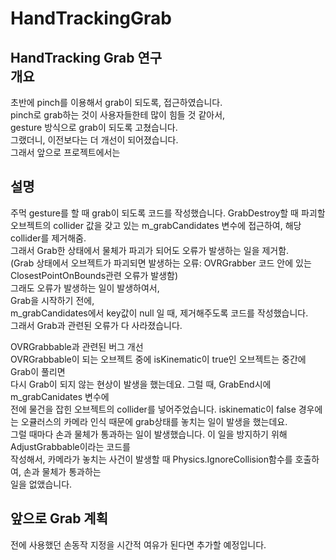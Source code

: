 # HandTrackingGrab
HandTracking  Grab 연구      
개요
--------------------------------------------------------------------------------
초반에 pinch를 이용해서 grab이 되도록, 접근하였습니다.       
pinch로 grab하는 것이 사용자들한테 많이 힘들 것 같아서,  
gesture 방식으로 grab이 되도록 고쳤습니다.        
그랬더니, 이전보다는 더 개선이 되어졌습니다.             
그래서 앞으로 프로젝트에서는          

설명
---------------------------------------------------------------------------------
주먹 gesture를 할 때 grab이 되도록 코드를 작성했습니다.
GrabDestroy할 때 파괴할 오브젝트의 collider 값을 갖고 있는 m_grabCandidates 변수에 
접근하여, 해당 collider를 제거해줌.       
그래서 Grab한 상태에서 물체가 파괴가 되어도 오류가 발생하는 일을 제거함.     
(Grab 상태에서 오브젝트가 파괴되면 발생하는 오류:  OVRGrabber 코드 안에 있는      
ClosestPointOnBounds관련 오류가 발생함)      
그래도 오류가 발생하는 일이 발생하여서,           
Grab을 시작하기 전에,     
m_grabCandidates에서 key값이 null 일 때, 제거해주도록 코드를 작성했습니다.     
그래서 Grab과 관련된 오류가 다 사라졌습니다.          

OVRGrabbable과 관련된 버그 개선      
OVRGrabbable이 되는 오브젝트 중에 isKinematic이 true인 오브젝트는 중간에 Grab이 풀리면         
다시 Grab이 되지 않는 현상이 발생을 했는데요. 그럴 때, GrabEnd시에 m_grabCanidates 변수에         
전에 물건을 잡힌 오브젝트의 collider를 넣어주었습니다.
iskinematic이 false 경우에는 오큘러스의 카메라 인식 때문에 grab상태를 놓치는 일이 발생을 했는데요.     
그럴 때마다 손과 물체가 통과하는 일이 발생했습니다. 이 일을 방지하기 위해 AdjustGrabbable이라는 코드를    
작성해서, 카메라가 놓치는 사건이 발생할 때 Physics.IgnoreCollision함수를 호출하여, 손과 물체가 통과하는    
일을 없앴습니다.        

앞으로 Grab 계획
-----------------------------------------------------------------------------------
전에 사용했던 손동작 지정을 시간적 여유가 된다면 추가할 예정입니다.
